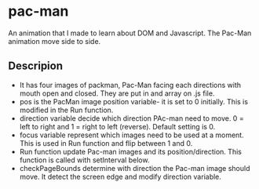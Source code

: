 # pac-man
An animation that I made to learn about DOM and Javascript. The Pac-Man animation move side to side.  
## Descripion
* It has four images of packman, Pac-Man facing each directions with mouth open and closed. They are put in and array on .js file.
* pos is the PacMan image position variable- it is set to 0 initially. This is modified in the Run function.
* direction variable decide which direction PAc-man need to move.  0 = left to right and 1 = right to left (reverse). Default setting is 0.
* focus variable represent which images need to be used at a moment. This is used in Run function and flip between 1 and 0.
* Run function update Pac-man images and its position/direction. This function is called with setInterval below.
* checkPageBounds determine with direction the Pac-man image should move. It detect the screen edge and modify direction variable.
